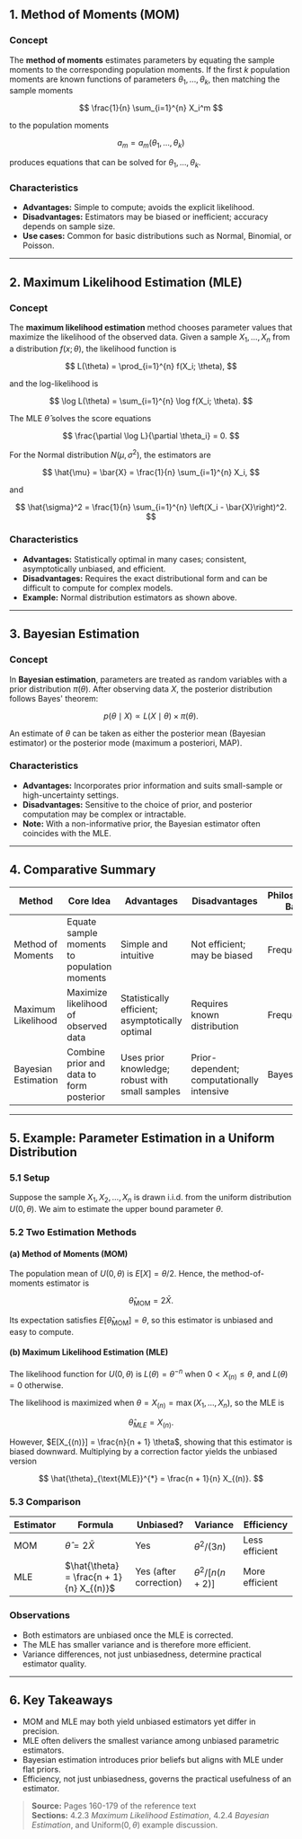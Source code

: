 ## 1. Method of Moments (MOM)

### Concept
The **method of moments** estimates parameters by equating the sample moments to the corresponding population moments.
If the first $k$ population moments are known functions of parameters $\theta_1, \dots, \theta_k$, then matching the sample moments

$$
\frac{1}{n} \sum_{i=1}^{n} X_i^m
$$

to the population moments

$$
a_m = a_m(\theta_1, \dots, \theta_k)
$$

produces equations that can be solved for $\theta_1, \dots, \theta_k$.

### Characteristics
- **Advantages:** Simple to compute; avoids the explicit likelihood.
- **Disadvantages:** Estimators may be biased or inefficient; accuracy depends on sample size.
- **Use cases:** Common for basic distributions such as Normal, Binomial, or Poisson.

---

## 2. Maximum Likelihood Estimation (MLE)

### Concept
The **maximum likelihood estimation** method chooses parameter values that maximize the likelihood of the observed data.
Given a sample $X_1, \dots, X_n$ from a distribution $f(x; \theta)$, the likelihood function is

$$
L(\theta) = \prod_{i=1}^{n} f(X_i; \theta),
$$

and the log-likelihood is

$$
\log L(\theta) = \sum_{i=1}^{n} \log f(X_i; \theta).
$$

The MLE $\hat{\theta}$ solves the score equations

$$
\frac{\partial \log L}{\partial \theta_i} = 0.
$$

For the Normal distribution $N(\mu, \sigma^2)$, the estimators are

$$
\hat{\mu} = \bar{X} = \frac{1}{n} \sum_{i=1}^{n} X_i,
$$

and

$$
\hat{\sigma}^2 = \frac{1}{n} \sum_{i=1}^{n} \left(X_i - \bar{X}\right)^2.
$$

### Characteristics
- **Advantages:** Statistically optimal in many cases; consistent, asymptotically unbiased, and efficient.
- **Disadvantages:** Requires the exact distributional form and can be difficult to compute for complex models.
- **Example:** Normal distribution estimators as shown above.

---

## 3. Bayesian Estimation

### Concept
In **Bayesian estimation**, parameters are treated as random variables with a prior distribution $\pi(\theta)$.
After observing data $X$, the posterior distribution follows Bayes' theorem:

$$
p(\theta \mid X) \propto L(X \mid \theta) \times \pi(\theta).
$$

An estimate of $\theta$ can be taken as either the posterior mean (Bayesian estimator) or the posterior mode (maximum a posteriori, MAP).

### Characteristics
- **Advantages:** Incorporates prior information and suits small-sample or high-uncertainty settings.
- **Disadvantages:** Sensitive to the choice of prior, and posterior computation may be complex or intractable.
- **Note:** With a non-informative prior, the Bayesian estimator often coincides with the MLE.

---

## 4. Comparative Summary

| Method | Core Idea | Advantages | Disadvantages | Philosophical Basis |
| --- | --- | --- | --- | --- |
| Method of Moments | Equate sample moments to population moments | Simple and intuitive | Not efficient; may be biased | Frequentist |
| Maximum Likelihood | Maximize likelihood of observed data | Statistically efficient; asymptotically optimal | Requires known distribution | Frequentist |
| Bayesian Estimation | Combine prior and data to form posterior | Uses prior knowledge; robust with small samples | Prior-dependent; computationally intensive | Bayesian |

---

## 5. Example: Parameter Estimation in a Uniform Distribution

### 5.1 Setup
Suppose the sample $X_1, X_2, \dots, X_n$ is drawn i.i.d. from the uniform distribution $U(0, \theta)$.
We aim to estimate the upper bound parameter $\theta$.

### 5.2 Two Estimation Methods

#### (a) Method of Moments (MOM)
The population mean of $U(0, \theta)$ is $E[X] = \theta / 2$.
Hence, the method-of-moments estimator is

$$
\hat{\theta}_{\text{MOM}} = 2 \bar{X}.
$$

Its expectation satisfies $E[\hat{\theta}_{\text{MOM}}] = \theta$, so this estimator is unbiased and easy to compute.

#### (b) Maximum Likelihood Estimation (MLE)
The likelihood function for $U(0, \theta)$ is $L(\theta) = \theta^{-n}$ when $0 < X_{(n)} \le \theta$, and $L(\theta) = 0$ otherwise.

The likelihood is maximized when $\theta = X_{(n)} = \max(X_1, \dots, X_n)$, so the MLE is

$$
\hat{\theta}_{MLE} = X_{(n)}.
$$

However, $E[X_{(n)}] = \frac{n}{n + 1} \theta$, showing that this estimator is biased downward.
Multiplying by a correction factor yields the unbiased version

$$
\hat{\theta}_{\text{MLE}}^{*} = \frac{n + 1}{n} X_{(n)}.
$$

### 5.3 Comparison

| Estimator | Formula | Unbiased? | Variance | Efficiency |
| --- | --- | --- | --- | --- |
| MOM | $\hat{\theta} = 2 \bar{X}$ | Yes | $\theta^2 / (3n)$ | Less efficient |
| MLE | $\hat{\theta} = \frac{n + 1}{n} X_{(n)}$ | Yes (after correction) | $\theta^2 / \left[n(n + 2)\right]$ | More efficient |

### Observations
- Both estimators are unbiased once the MLE is corrected.
- The MLE has smaller variance and is therefore more efficient.
- Variance differences, not just unbiasedness, determine practical estimator quality.

---

## 6. Key Takeaways
- MOM and MLE may both yield unbiased estimators yet differ in precision.
- MLE often delivers the smallest variance among unbiased parametric estimators.
- Bayesian estimation introduces prior beliefs but aligns with MLE under flat priors.
- Efficiency, not just unbiasedness, governs the practical usefulness of an estimator.

> **Source:** Pages 160-179 of the reference text  
> **Sections:** 4.2.3 *Maximum Likelihood Estimation*, 4.2.4 *Bayesian Estimation*, and Uniform$(0, \theta)$ example discussion.
